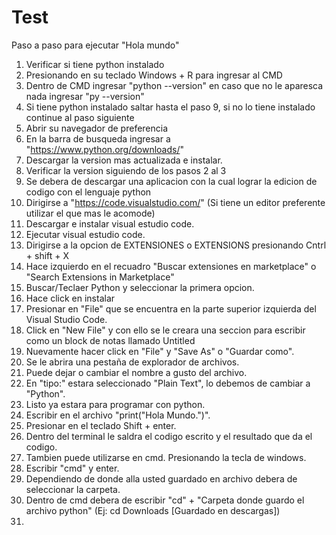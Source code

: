# Test
Paso a paso para ejecutar "Hola mundo"

1) Verificar si tiene python instalado
2) Presionando en su teclado Windows + R para ingresar al CMD
3) Dentro de CMD ingresar "python --version" en caso que no le aparesca nada ingresar "py --version"
4) Si tiene python instalado saltar hasta el paso 9, si no lo tiene instalado continue al paso siguiente
5) Abrir su navegador de preferencia
6) En la barra de busqueda ingresar a "https://www.python.org/downloads/"
7) Descargar la version mas actualizada e instalar.
8) Verificar la version siguiendo de los pasos 2 al 3
9) Se debera de descargar una aplicacion con la cual lograr la edicion de codigo con el lenguaje python
10) Dirigirse a "https://code.visualstudio.com/" (Si tiene un editor preferente utilizar el que mas le acomode)
11) Descargar e instalar visual estudio code.
12) Ejecutar visual estudio code.
13) Dirigirse a la opcion de EXTENSIONES o EXTENSIONS presionando Cntrl + shift + X
14) Hace izquierdo en el recuadro "Buscar extensiones en marketplace" o "Search Extensions in Marketplace"
15) Buscar/Teclaer Python y seleccionar la primera opcion.
16) Hace click en instalar
17) Presionar en "File" que se encuentra en la parte superior izquierda del Visual Studio Code.
18) Click en "New File" y con ello se le creara una seccion para escribir como un block de notas llamado Untitled
19) Nuevamente hacer click en "File" y "Save As" o "Guardar como".
20) Se le abrira una pestaña de explorador de archivos.
21) Puede dejar o cambiar el nombre a gusto del archivo.
22) En "tipo:" estara seleccionado "Plain Text", lo debemos de cambiar a "Python".
23) Listo ya estara para programar con python.
24) Escribir en el archivo "print("Hola Mundo.")".
25) Presionar en el teclado Shift + enter.
26) Dentro del terminal le saldra el codigo escrito y el resultado que da el codigo.
27) Tambien puede utilizarse en cmd. Presionando la tecla de windows.
28) Escribir "cmd" y enter.
29) Dependiendo de donde alla usted guardado en archivo debera de seleccionar la carpeta.
30) Dentro de cmd debera de escribir "cd" + "Carpeta donde guardo el archivo python" (Ej: cd Downloads [Guardado en descargas])
31)
